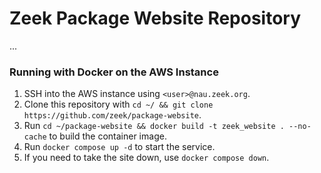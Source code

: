 # Zeek Package Website Repository
...


### Running with Docker on the AWS Instance

1. SSH into the AWS instance using `<user>@nau.zeek.org`.
2. Clone this repository with `cd ~/ && git clone https://github.com/zeek/package-website`.
3. Run `cd ~/package-website && docker build -t zeek_website . --no-cache` to build the container image.
4. Run `docker compose up -d` to start the service.
5. If you need to take the site down, use `docker compose down`.
